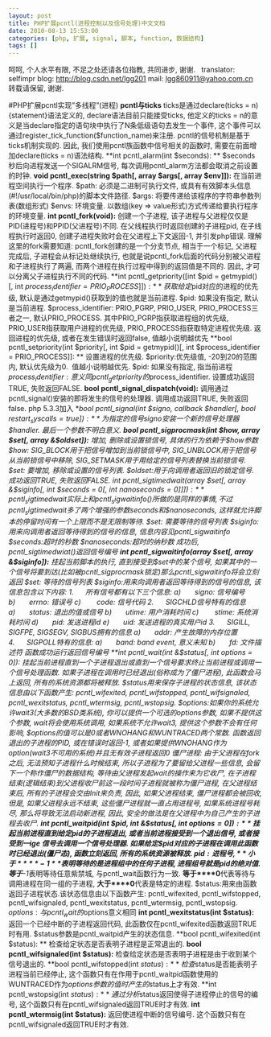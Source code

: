 ```yaml
---
layout: post
title: PHP扩展pcntl(进程控制以及信号处理)中文文档
date: 2010-08-13 15:53:00
categories: [php, 扩展, signal, 脚本, function, 数据结构]
tags: []
---
```

呵呵, 个人水平有限, 不足之处还请各位指教, 共同进步, 谢谢.
 
translator: selfimpr
blog: http://blog.csdn.net/lgg201
mail: lgg860911@yahoo.com.cn
转载请保留, 谢谢.
 

#PHP扩展pcntl实现”多线程”(进程)
**pcntl与ticks**
ticks是通过declare(ticks = n) {statement}语法定义的, declare语法目前只能接受ticks, 他定义的ticks = n的意义是当declare指定的语句块中执行了N条低级语句去发生一个事件, 这个事件可以通过register_tick_function($function_name)来注册.
pcntl的信号机制是基于ticks机制实现的. 因此, 我们使用pcntl族函数中信号相关的函数时, 需要在前面增加declare(ticks = n)语法结构.
**int pcntl_alarm(int
$seconds): **
$seconds秒后向进程发送一个SIGALRM信号, 每次调用pcntl_alarm方法都会取消之前设置的时钟.
**void pcntl_exec(string
$path[, array $args[, array $env]]):**
在当前进程空间执行一个程序. 
$path: 必须是二进制可执行文件, 或具有有效脚本头信息(#!/usr/local/bin/php)的脚本文件路径.
$args: 将要传递给该程序的字符串参数列表(数组形式)
$envs: 环境变量. 以数组(key => value形式)方式传递给要执行程序的环境变量.
**int
pcntl_fork(void):**
创建一个子进程, 该子进程与父进程仅仅是PID(进程号)和PPID(父进程号)不同.
在父线程执行时返回创建的子进程pid, 在子线程执行时返回0, 创建子进程失败时会在父进程上下文返回-1, 并引发php错误.
理解这里的fork需要知道: pcntl_fork创建的是一个分支节点, 相当于一个标记, 父进程完成后, 子进程会从标记处继续执行, 也就是说pcntl_fork后面的代码分别被父进程和子进程执行了两遍, 而两个进程在执行过程中得到的返回值是不同的. 因此, 才可以分离父子进程执行不同的代码.
**int
pcntl_getpriority([int $pid = getmypid()[, int $process_identifier =
PRIO_PROCESS]]): **
获取给定$pid对应的进程的优先级, 默认是通过getmypid()获取到的值也就是当前进程.
$pid: 如果没有指定, 默认是当前进程.
$process_identifier:
PRIO_PGRP, PRIO_USER, PRIO_PROCESS三者之一, 默认PRIO_PROCESS. 其中PRIO_PGRP指获取进程组的优先级, PRIO_USER指获取用户进程的优先级, PRIO_PROCESS指获取特定进程优先级.
返回进程的优先级, 或者在发生错误时返回false, 值越小说明越优先
**bool
pcntl_setpriority(int $priority[, int $pid = getmypid()[, int
$process_identifier = PRIO_PROCESS]]: **
设置进程的优先级.
$priority:优先级值, -20到20的范围内, 默认优先级为0.  值越小说明越优先.
$pid: 如果没有指定, 指当前进程
$process_identifier:意义同pcntl_getpriority的$process_identifier.
设置成功返回TRUE, 失败返回FALSE.
**bool
pcntl_signal_dispatch(void):**
调用通过pcntl_signal()安装的即将发生的信号的处理器.
调用成功返回TRUE, 失败返回false.
php
5.3.3加入
**bool
pcntl_signal(int $signo, callback $handler[, bool $restart_syscalls = true]):**
为指定的信号$signo安装一个新的信号处理器$handler.
最后一个参数不明白意义.
**bool
pcntl_sigprocmask(int $how, array $set[, array &$oldset]):**
增加, 删除或设置锁信号, 具体的行为依赖于$how参数
$how: SIG_BLOCK用于把信号增加到当前锁信号中, SIG_UNBLOCK用于把信号从当前锁信号中移除, SIG_SETMASK用于用给定的信号列表替换当前锁信号.
$set: 要增加, 移除或设置的信号列表.
$oldset:用于向调用者返回旧的锁定信号.
成功返回TRUE, 失败返回FALSE.
**int
pcntl_sigtimedwait(array $set[, array &$siginfo[, int $seconds = 0[, int
$nanoseconds = 0]]]):**
pcntl_sigtimedwait实际上和pcntl_sigwaitinfo()所做的是同样的事情, 不过pcntl_sigtimedwait多了两个增强的参数$seconds和$nanoseconds, 这样就允许脚本的停留时间有一个上限而不是无限制等待.
$set: 需要等待的信号列表
$siginfo:用来向调用者返回等待得到的信号的信息, 信息内容见pcntl_sigwaitinfo
$seconds:超时的秒数
$nanoseconds:超时的纳秒数
成功后, pcntl_sigtimedwiat()返回信号编号
**int
pcntl_sigwaitinfo(array $set[, array &$siginfo]):**
挂起当前脚本的执行, 直到接受到$set中的某个信号, 如果其中的一个信号将要到达(比如被pcntl_sigprocmask锁定)那么pcntl_sigwaitinfo将会立刻返回
$set: 等待的信号列表
$siginfo:用来向调用者返回等待得到的信号的信息, 该信息包含以下内容:
1.      所有信号都有以下三个信息:
a)       signo: 信号编号
b)       errno: 错误号
c)        code: 信号代码
2.      SIGCHLD信号特有的信息
a)       status: 退出的值或信号
b)       utime: 用户消耗时间
c)        stime: 系统消耗时间
d)       pid: 发送进程id
e)       uid: 发送进程的真实用户id
3.      SIGILL, SIGFPE, SIGSEGV, SIGBUS拥有的信息
a)       addr: 产生故障的内存位置
4.      SIGPOLL特有的信息:
a)       band: band event, 意义未知
b)       fd: 文件描述符
函数成功运行返回信号编号
**int
pcntl_wait(int &$status[, int *options = 0]):**
挂起当前进程直到一个子进程退出或直到一个信号要求终止当前进程或调用一个信号处理函数. 如果子进程在调用时已经退出(俗称成为了僵尸进程), 此函数会马上返回, 所有的系统资源都将被释放.
$status用来保存子进程的状态信息, 该状态信息由以下函数产生: pcntl_wifexited,
pcntl_wifstopped, pcntl_wifsignaled, pcntl_wexitstatus, pcntl_wtermsig,
pcntl_wstopsig.
$options:如果你的系统允许wait3(大多数的BSD类系统), 你可以提供一个可选的options参数, 如果不提供这个参数, wait将会使用系统调用, 如果系统不允许wait3, 提供这个参数不会有任何影响, $options的值可以是0或者WNOHANG和WUNTRACED两个常数.
函数返回退出的子进程的PID, 或在错误时返回-1, 或者如果提供WNOHANG作为option(wait3不可用的系统)并且无有效子进程返回0
僵尸进程: 由于父进程在fork之后, 无法预知子进程什么时候结束, 所以子进程为了要留给父进程一些信息, 会留下一个称作僵尸的数据结构, 等待由父进程发起wait的操作来为它收尸, 在子进程结束(逻辑结束)到父进程收尸前这一段时间子进程就被称为僵尸进程, 在父进程结束后, 所有的子进程会交由Init来负责, 因此, 如果父进程结束, 僵尸进程都会被回收, 但是, 如果父进程永远不结束, 这些僵尸进程就一直占用进程号, 如果系统进程号耗尽, 那么将导致无法启动新进程, 因此, 安全的做法是在父进程中为自己产生的子进程去收尸.
**int
pcntl_waitpid(int $pid, int &$status[, int $options = 0]):**
挂起当前进程直到给定$pid的子进程退出, 或者当前进程接受到一个退出信号, 或者接受到一ige 信号去调用一个信号处理器.
如果给定$pid对应的子进程在调用此函数时已经退出(僵尸态), 函数立刻返回, 所有的系统资源被释放.
$pid: 进程号, **小于****-1**表明等待的是进程组中的任何子进程, 进程组号就是$pid的绝对值. **等于****-1**表明等待任意紫禁城, 与pcntl_wait函数行为一致. **等于****0**代表等待与调用进程在同一组的子进程, **大于****0**代表是特定的进程.
$status:用来由函数返回子进程状态.该状态信息由以下函数产生:
pcntl_wifexited, pcntl_wifstopped, pcntl_wifsignaled, pcntl_wexitstatus,
pcntl_wtermsig, pcntl_wstopsig.
$options:与pcntl_wait的$options意义相同
**int
pcntl_wexitstatus(int $status):**
返回一个已经中断的子进程返回代码, 此函数仅在pcntl_wifexited函数返回TRUE时有用.
$status参数是pcntl_waitpid产生的状态信息.
**bool
pcntl_wifexited(int $status): **
检查给定状态是否表明子进程是正常退出的.
**bool
pcntl_wifsignaled(int $status):**
检查给定状态是否表明子进程是由于收到某个信号退出的.
**bool
pcntl_wifstopped(int $status):**
检查$status是否能表明子进程当前已经停止, 这个函数只有在作用于pcntl_waitpid函数使用的WUNTRACED作为$options参数的值时产生的$status上才有效.
**int pcntl_wstopsig(int
$status): **
通过分析$status返回使得子进程停止的信号的编号, 这个函数只有在pcntl_wifsignaled返回TRUE时才有效.
**int
pcntl_wtermsig(int $status):**
返回使进程中断的信号编号. 这个函数只有在pcntl_wifsignaled返回TRUE时才有效.
 
